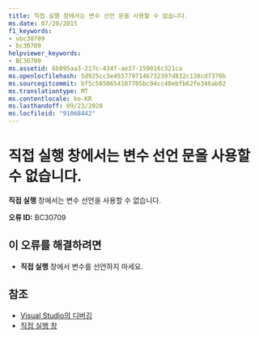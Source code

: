 ```yaml
---
title: 직접 실행 창에서는 변수 선언 문을 사용할 수 없습니다.
ms.date: 07/20/2015
f1_keywords:
- vbc30709
- bc30709
helpviewer_keywords:
- BC30709
ms.assetid: 6b095aa3-217c-434f-ae37-159016c321ca
ms.openlocfilehash: 5d925cc3e4557797146732397d832c138cd7370b
ms.sourcegitcommit: bf5c5850654187705bc94cc40ebfb62fe346ab02
ms.translationtype: MT
ms.contentlocale: ko-KR
ms.lasthandoff: 09/23/2020
ms.locfileid: "91068442"
---
```

# <a name="variable-declaration-statements-are-not-valid-in-the-immediate-window"></a>직접 실행 창에서는 변수 선언 문을 사용할 수 없습니다.

**직접 실행** 창에서는 변수 선언을 사용할 수 없습니다.  
  
 **오류 ID:** BC30709  
  
## <a name="to-correct-this-error"></a>이 오류를 해결하려면  
  
- **직접 실행** 창에서 변수를 선언하지 마세요.  
  
## <a name="see-also"></a>참조

- [Visual Studio의 디버깅](/visualstudio/debugger/debugger-feature-tour)
- [직접 실행 창](/visualstudio/ide/reference/immediate-window)
